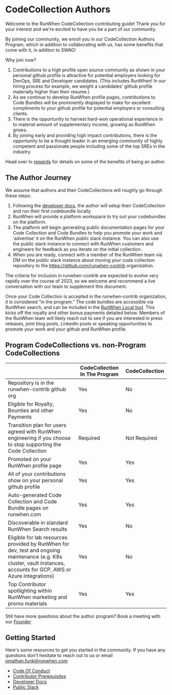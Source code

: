 # CodeCollection Authors
Welcome to the RunWhen CodeCollection contributing guide! Thank you for your interest and we're excited to have you be a part of our community.

By joining our community, we enroll you in our CodeCollection Authors Program, which in addition to collaborating with us, has some benefits that come with it, in additon to SWAG!

Why join now?

1. Contributions to a high profile open source community as shown in your personal github profile is attractive for potential employers looking for DevOps, SRE and Developer candidates.  (This includes RunWhen!  In our hiring process for example, we weight a candidates’ github profile materially higher than their resume.)
2. As we continue to develop RunWhen profile pages, contributions to Code Bundles will be prominently displayed to make for excellent compliments to your github profile for potential employers or consulting clients.
3. There is the opportunity to harvest hard-won operational experience in to material amount of supplementary income, growing as RunWhen grows.
4. By joining early and providing high impact contributions, there is the opportunity to be a thought leader in an emerging community of highly competent and passionate people including some of the top SREs in the industry.

Head over to [rewards](docs/rewards.md) for details on some of the benefits of being an author.

## The Author Journey
We assume that authors and their CodeCollections will roughly go through these steps:

1. Following the [developer docs](docs/developer_docs/README.md), the author will setup their CodeCollection and run their first codebundle locally.
2. RunWhen will provide a platform workspace to try out your codebundles on the platform.
3. The platform will begin generating public documentation pages for your Code Collection and Code Bundles to help you promote your work and ‘advertise’ it on the RunWhen public slack instance.  You can also use the public slack instance to connect with RunWhen customers and engineers for feedback as you iterate on the initial collection.
4. When you are ready, connect with a member of the RunWhen team via DM on the public slack instance about moving your code collection repository to the https://github.com/runwhen-contrib organization.  

The criteria for inclusion in runwhen-contrib are expected to evolve very rapidly over the course of 2023, so we welcome and recommend a live conversation with our team to supplement this document.  

Once your Code Collection is accepted in the runwhen-contrib organization, it is considered “in the program.”  The code bundles are accessible via RunWhen search, and can be included in the [RunWhen Local tool](https://docs.runwhen.com/public/runwhen-local/introduction-runwhen-local). This kicks off the royalty and other bonus payments detailed below. Members of the RunWhen team will likely reach out to see if you are interested in press releases, joint blog posts, LinkedIn posts or speaking opportunities to promote your work and your github and RunWhen profile.

## Program CodeCollections vs. non-Program CodeCollections
|   | CodeCollection In The Program | CodeCollection        |
| ------------------------------------------------------------------    | ------ | ------       |
| Repository is in the runwhen-contrib github org                       | Yes  | No             |
| Eligible for Royalty, Bounties and other Payments                     | Yes   | No             |
| Transition plan for users agreed with RunWhen engineering if you choose to stop supporting the Code Collection | Required   | Not Required             |
| Promoted on your RunWhen profile page                                 | Yes   | Yes             |
| All of your contributions show on your personal github profile        | Yes   | Yes             |
| Auto-generated Code Collection and Code Bundle pages on runwhen.com   | Yes   | Yes             |
| Discoverable in standard RunWhen Search results                       | Yes   | No             |
| Eligible for lab resources provided by RunWhen for dev, test and ongoing maintenance (e.g. K8s cluster, vault instances, accounts for GCP, AWS or Azure integrations)                                                           | Yes   | No             |
| Top Contributor spotlighting within RunWhen marketing and promo materials  | Yes   | Yes             |


Still have more questions about the author program? Book a meeting with our [Founder](https://cal.mixmax.com/kyle-runwhen/cc-author)

## Getting Started

Here's some resources to get you started in the community. If you have any questions don't hesitate to reach out to us or email <jonathan.funk@runwhen.com>

- [Code Of Conduct](docs/code-of-conduct.md)
- [Contributor Prerequisites](docs/prerequisites.md)
- [Developer Docs](docs/developer_docs/README.md)
- [Public Slack](https://join.slack.com/t/runwhen/shared_invite/zt-1l7t3tdzl-IzB8gXDsWtHkT8C5nufm2A)